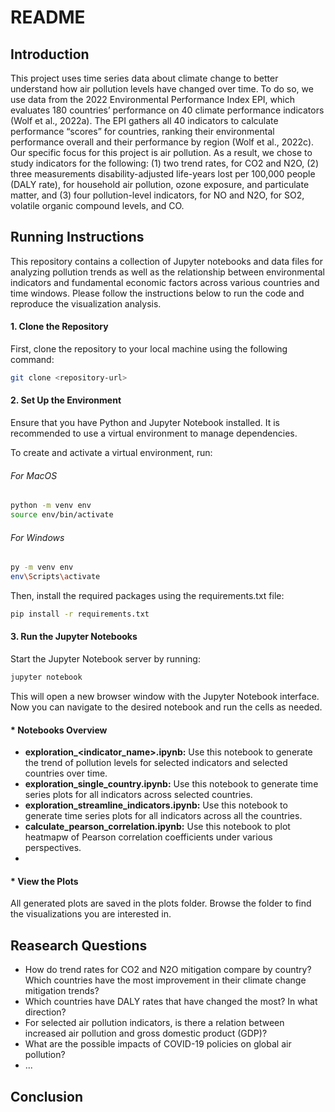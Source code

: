 # README

## Introduction

This project uses time series data about climate change to better understand how air pollution levels have changed over time. To do so, we use data from the 2022 Environmental Performance Index EPI, which evaluates 180 countries’ performance on 40 climate performance indicators (Wolf et al., 2022a). The EPI gathers all 40 indicators to calculate performance “scores” for countries, ranking their environmental performance overall and their performance by region (Wolf et al., 2022c). Our specific focus for this project is air pollution. As a result, we chose to study indicators for the following: (1) two trend rates, for CO2 and N2O, (2) three measurements disability-adjusted life-years lost per 100,000 people (DALY rate), for household air pollution, ozone exposure, and particulate matter, and (3) four pollution-level indicators, for NO and N2O, for SO2, volatile organic compound levels, and CO. 

## Running Instructions

This repository contains a collection of Jupyter notebooks and data files for analyzing pollution trends as well as the relationship between environmental indicators and fundamental economic factors across various countries and time windows. Please follow the instructions below to run the code and reproduce the visualization analysis.

#### 1. Clone the Repository
First, clone the repository to your local machine using the following command:

```bash
git clone <repository-url>
```

#### 2. Set Up the Environment
Ensure that you have Python and Jupyter Notebook installed. It is recommended to use a virtual environment to manage dependencies. 

To create and activate a virtual environment, run:
###### For MacOS
```bash
python -m venv env
source env/bin/activate
```

###### For Windows
```bash
py -m venv env
env\Scripts\activate
```

Then, install the required packages using the requirements.txt file:

```bash
pip install -r requirements.txt
```

#### 3. Run the Jupyter Notebooks
Start the Jupyter Notebook server by running:

```bash
jupyter notebook
```

This will open a new browser window with the Jupyter Notebook interface. Now you can navigate to the desired notebook and run the cells as needed.




#### * Notebooks Overview
- <strong>exploration_<indicator_name>.ipynb:</strong> Use this notebook to generate the trend of pollution levels for selected indicators and selected countries over time.    
- **exploration_single_country.ipynb:** Use this notebook to generate time series plots for all indicators across selected countries.  
- **exploration_streamline_indicators.ipynb:** Use this notebook to generate time series plots for all indicators across all the countries.  
- **calculate_pearson_correlation.ipynb:** Use this notebook to plot heatmapw of Pearson correlation coefficients under various perspectives.
-


#### * View the Plots  
All generated plots are saved in the plots folder. Browse the folder to find the visualizations you are interested in.


## Reasearch Questions
- How do trend rates for CO2 and N2O mitigation compare by country? Which countries have the most improvement in their climate change mitigation trends? 
- Which countries have DALY rates that have changed the most? In what direction? 
- For selected air pollution indicators, is there a relation between increased air pollution and gross domestic product (GDP)? 
- What are the possible impacts of COVID-19 policies on global air pollution? 
- ...

## Conclusion





